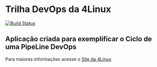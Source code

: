 # Trilha DevOps da 4Linux

<!-- Altere a Flag abaixo com sua URL do Travis -->
[![Build Status](https://travis-ci.com/schado2/DevOpsLab-HelloWorld.svg?branch=master)](https://travis-ci.com/schado2/DevOpsLab-HelloWorld)

## Aplicação criada para exemplificar o Ciclo de uma PipeLine DevOps


Para maiores informações acesse o [Site da 4Linux](https://www.4linux.com.br/cursos/devops)
